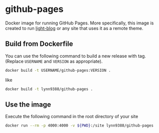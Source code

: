 # github-pages

Docker image for running GitHub Pages. More specifically, this image is created to run [light-blog](https://github.com/lynn9388/light-blog) or any site that uses it as a remote theme.

## Build from Dockerfile

You can use the following command to build a new release with tag. (Replace `USERNAME` and `VERSION` as appropriate).

```sh
docker build -t USERNAME/github-pages:VERSION .
```

like

```sh
docker build -t lynn9388/github-pages .
```

## Use the image

Execute the following command in the root directory of your site

```sh
docker run --rm -p 4000:4000 -v ${PWD}:/site lynn9388/github-pages
```
